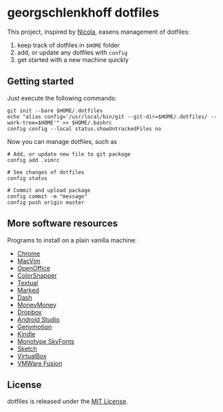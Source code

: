 # georgschlenkhoff dotfiles

This project, inspired by [Nicola](https://developer.atlassian.com/blog/2016/02/best-way-to-store-dotfiles-git-bare-repo/), easens management of dotfiles:

1. keep track of dotfiles in `$HOME` folder
1. add, or update any dotfiles with `config`
1. get started with a new machine quickly

## Getting started

Just execute the following commands:

```
git init --bare $HOME/.dotfiles
echo "alias config='/usr/local/bin/git --git-dir=$HOME/.dotfiles/ --work-tree=$HOME'" >> $HOME/.bashrc
config config --local status.showUntrackedFiles no
```

Now you can manage dotfiles, such as

```
# Add, or update new file to git package
config add .vimrc

# See changes of dotfiles
config status

# Commit and upload package
config commit -m "message"
config push origin master
```

## More software resources

Programs to install on a plain vanilla machine:

* [Chrome](http://www.google.de/intl/de/chrome/browser/)
* [MacVim](https://github.com/b4winckler/macvim/releases)
* [OpenOffice](https://www.openoffice.org/de/)
* [ColorSnapper](http://colorsnapper.com/)
* [Textual](http://www.codeux.com/textual/)
* [Marked](http://markedapp.com/)
* [Dash](http://kapeli.com/dash)
* [MoneyMoney](http://moneymoney-app.com/)
* [Dropbox](https://www.dropbox.com/de/downloading?os=mac)
* [Android Studio](http://developer.android.com/sdk/index.html)
* [Genymotion](https://www.genymotion.com/?utm_source=dlvr.it&utm_medium=twitter#!/)
* [Kindle](https://itunes.apple.com/de/app/kindle/id405399194)
* [Monotype SkyFonts](https://skyfonts.com)
* [Sketch](http://bohemiancoding.com/sketch/)
* [VirtualBox](https://www.virtualbox.org/wiki/Downloads)
* [VMWare Fusion](https://www.vmware.com/go/downloadfusion)

## License

dotfiles is released under the [MIT License](http://www.opensource.org/licenses/MIT).
